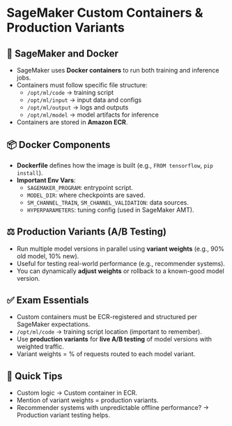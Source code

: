 # SageMaker Custom Containers & Production Variants

## 🐳 SageMaker and Docker

- SageMaker uses **Docker containers** to run both training and inference jobs.
- Containers must follow specific file structure:
  - `/opt/ml/code` → training script
  - `/opt/ml/input` → input data and configs
  - `/opt/ml/output` → logs and outputs
  - `/opt/ml/model` → model artifacts for inference
- Containers are stored in **Amazon ECR**.

## 📦 Docker Components

- **Dockerfile** defines how the image is built (e.g., `FROM tensorflow`, `pip install`).
- **Important Env Vars**:
  - `SAGEMAKER_PROGRAM`: entrypoint script.
  - `MODEL_DIR`: where checkpoints are saved.
  - `SM_CHANNEL_TRAIN`, `SM_CHANNEL_VALIDATION`: data sources.
  - `HYPERPARAMETERS`: tuning config (used in SageMaker AMT).

## ⚖️ Production Variants (A/B Testing)

- Run multiple model versions in parallel using **variant weights** (e.g., 90% old model, 10% new).
- Useful for testing real-world performance (e.g., recommender systems).
- You can dynamically **adjust weights** or rollback to a known-good model version.

## ✅ Exam Essentials

- Custom containers must be ECR-registered and structured per SageMaker expectations.
- `/opt/ml/code` → training script location (important to remember).
- Use **production variants** for **live A/B testing** of model versions with weighted traffic.
- Variant weights = % of requests routed to each model variant.

## 🎯 Quick Tips

- Custom logic → Custom container in ECR.
- Mention of variant weights = production variants.
- Recommender systems with unpredictable offline performance? → Production variant testing helps.
